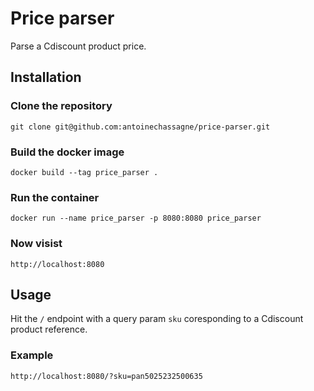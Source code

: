 # Price parser

Parse a Cdiscount product price.

## Installation

### Clone the repository

`git clone git@github.com:antoinechassagne/price-parser.git`

### Build the docker image

`docker build --tag price_parser .`

### Run the container

`docker run --name price_parser -p 8080:8080 price_parser`

### Now visist

`http://localhost:8080`

## Usage

Hit the `/` endpoint with a query param `sku` coresponding to a Cdiscount product reference.

### Example

`http://localhost:8080/?sku=pan5025232500635`
